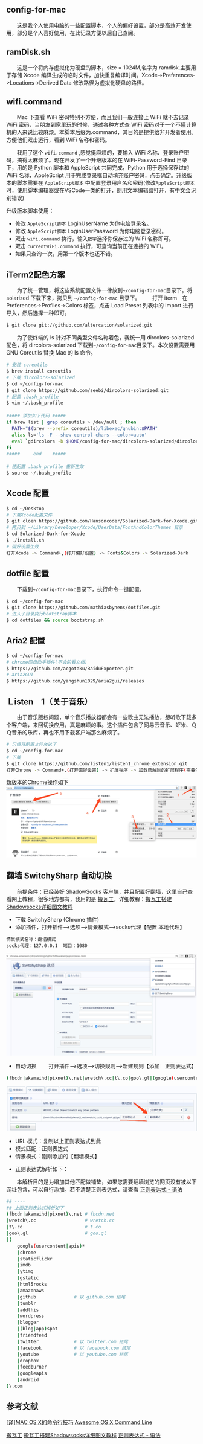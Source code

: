 ## config-for-mac

　　这是我个人使用电脑的一些配置脚本，个人的偏好设置，部分是高效开发使用，部分是个人喜好使用，在此记录方便以后自己查阅。

## ramDisk.sh

　　这是一个将内存虚拟化为硬盘的脚本，size = 1024M,名字为 ramdisk.主要用于存储 Xcode 编译生成的临时文件，加快重复编译时间。Xcode->Preferences->Locations->Derived Data 修改路径为虚拟化硬盘的路径。
  
## wifi.command

　　Mac 下查看 WiFi 密码特别不方便，而且我们一般连接上 WiFi 就不去记录 WiFi 密码，当朋友到家里玩的时候，通过各种方式查 WiFi 密码对于一个不懂计算机的人来说比较麻烦。本脚本后缀为.command，其目的是提供给非开发者使用。方便他们双击运行，看到 WiFi 名称和密码。

　　我用了这个 `wifi.command` ,感觉挺麻烦的，要输入 WiFi 名称、登录账户密码，搞得太麻烦了。现在开发了一个升级版本的在 WiFi-Password-Find 目录下，用的是 Python 脚本和 AppleScript 共同完成，Python 用于选择保存过的 WiFi 名称，AppleScript 用于完成登录框自动填充账户密码，点击确定。升级版本的脚本需要在 `AppleScript脚本` 中配置登录用户名和密码(修改`AppleScript脚本` 时，使用脚本编辑器或在VSCode一类的打开，别用文本编辑器打开，有中文会识别错误)

升级版本脚本使用：
- 修改 `AppleScript脚本` LoginUserName 为你电脑登录名。
- 修改 `AppleScript脚本` LoginUserPassword 为你电脑登录密码。
- 双击 `wifi.command` 执行，输入`数字`选择你保存过的 WiFi 名称即可。
- 双击 `currentWiFi.command` 执行，可查询当前正在连接的 WiFi。
- 如果只查询一次，用第一个版本也还不错。


## iTerm2配色方案

　　为了统一管理，将这些系统配置文件一律放到`~/config-for-mac`目录下。将 solarized 下载下来，拷贝到 `~/config-for-mac` 目录下。
　　打开 iterm　在 Preferences->Profiles->Colors 标签，点击 Load Preset 列表中的 Import 进行导入，然后选择一种即可。
```bash
$ git clone git://github.com/altercation/solarized.git
```

　　为了使终端的 ls 针对不同类型文件名称着色，我统一用 dircolors-solarized 配色，将 dircolors-solarized 下载到`~/config-for-mac`目录下。本次设置需要用 GNU Coreutils 替换 Mac 的 ls 命令。
```bash
# 安装 coreutils
$ brew install coreutils
# 下载 dircolors-solarized
$ cd ~/config-for-mac
$ git clone https://github.com/seebi/dircolors-solarized.git
# 配置 .bash_profile
$ vim ~/.bash_profile

##### 添加如下代码 #####
if brew list | grep coreutils > /dev/null ; then
  PATH="$(brew --prefix coreutils)/libexec/gnubin:$PATH"
  alias ls='ls -F --show-control-chars --color=auto'
  eval `gdircolors -b $HOME/config-for-mac/dircolors-solarized/dircolors.ansi-dark`
fi
#####     end    #####

# 使配置 .bash_profile 重新生效
$ source ~/.bash_profile
```
## Xcode 配置

```bash
$ cd ~/Desktop
# 下载Xcode配置文件
$ git cloen https://github.com/Hansoncoder/Solarized-Dark-for-Xcode.git
# 拷贝到 ~/Library/Developer/Xcode/UserData/FontAndColorThemes 目录
$ cd Solarized-Dark-for-Xcode
$ ./install.sh
# 偏好设置生效
打开Xcode -> Command+,(打开偏好设置) -> Fonts&Colors -> Solarized-Dark
```

## dotfile 配置

　　下载到`~/config-for-mac`目录下，执行命令一键配置。
```bash
$ cd ~/config-for-mac
$ git clone https://github.com/mathiasbynens/dotfiles.git
# 进入子目录执行bootstrap脚本
$ cd dotfiles && source bootstrap.sh
```

## Aria2 配置

```bash
$ cd ~/config-for-mac
# chrome网盘助手插件(不会的看文档)
$ https://github.com/acgotaku/BaiduExporter.git
# aria2GUI
$ https://github.com/yangshun1029/aria2gui/releases
```

## Ｌisten　1（关于音乐）

　　由于音乐版权问题，单个音乐播放器都会有一些歌曲无法播放，想听歌下载多个客户端，来回切换应用，真是麻烦的事。这个插件包含了网易云音乐、虾米、ＱＱ音乐的乐库，再也不用下载客户端那么麻烦了。

```bash
# 习惯将配置文件放这了
$ cd ~/config-for-mac
# 下载
$ git clone https://github.com/listen1/listen1_chrome_extension.git
打开Chrome -> Command+,(打开偏好设置) -> 扩展程序 -> 加载已解压的扩展程序(需要勾选 开发者模式)-> 选择刚刚下载的文件夹
```
新版本的Chrome操作如下
![chorme](./imgs/chrome_config_extension.png)

## 翻墙 SwitchySharp 自动切换

　　前提条件：已经装好 ShadowSocks 客户端，并且配置好翻墙，这里自己查看网上教程，很多地方都有，我用的是 [搬瓦工][1]，详细教程：[搬瓦工搭建Shadowsocks详细图文教程][2]

- 下载 SwitchySharp (Chrome 插件)
- 添加插件，打开插件-->选项-->情景模式-->socks代理【配置 本地代理】
```bash
情景模式名称：翻墙模式
socks代理：127.0.0.1  端口：1080
```
![chorme](./imgs/SwitchySharpConfig1.png)

- 自动切换
　　打开插件-->选项-->切换规则-->新建规则【添加　正则表达式】
```bash
(fbcdn|akamaihd|pixnet)\.net|wretch\.cc|t\.co|goo\.gl|(google(usercontent|apis)*|chrome|staticflickr|imdb|ytimg|gstatic|html5rocks|amazonaws|github|tumblr|addthis|wordpress|blogger|(blog|app)spot|friendfeed|twitter|facebook|youtube|dropbox|feedburner|googleapis|android)\.com
```
![chorme](./imgs/SwitchySharpConfig2.png)

> 
  + URL 模式：复制以上正则表达式到此
  + 模式匹配：正则表达式
  + 情景模式：刚刚添加的【翻墙模式】

- 正则表达式解析如下：

　　本解析目的是为增加其他匹配做铺垫，如果您需要翻墙浏览的网页没有被以下网址包含，可以自行添加。若不清楚正则表达式，请查看 [正则表达式 - 语法][3]

```bash
## ----
## 上面正则表达式解析如下
(fbcdn|akamaihd|pixnet)\.net # fbcdn.net
|wretch\.cc                  # wretch.cc
|t\.co                       # t.co
|goo\.gl                     # goo.gl
|(
    google(usercontent|apis)*
    |chrome
    |staticflickr
    |imdb
    |ytimg
    |gstatic
    |html5rocks
    |amazonaws
    |github              # 以 github.com 结尾
    |tumblr
    |addthis
    |wordpress
    |blogger
    |(blog|app)spot
    |friendfeed
    |twitter             # 以 twitter.com 结尾
    |facebook            # 以 facebook.com 结尾
    |youtube             # 以 youtube.com 结尾
    |dropbox
    |feedburner
    |googleapis
    |android
)\.com
```


## 参考文献

[[译]MAC OS X的命令行技巧](https://crazyof.me/blog/archives/2634.html)
[Awesome OS X Command Line](https://github.com/herrbischoff/awesome-osx-command-line)

[搬瓦工][1]
[搬瓦工搭建Shadowsocks详细图文教程][2]
[正则表达式 - 语法][3]

[1]:(https://bandwagonhost.com/aff.php?aff=7549)
[2]:(https://b.lhuac.com/post/2/)
[3]:(http://www.runoob.com/regexp/regexp-syntax.html)